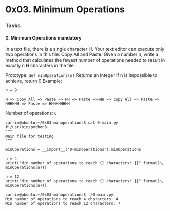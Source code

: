 # 0x03. Minimum Operations

### Tasks

#### 0. Minimum Operations mandatory

In a text file, there is a single character H. Your text editor can execute only two operations in this file: Copy All and Paste. Given a number n, write a method that calculates the fewest number of operations needed to result in exactly n H characters in the file.

Prototype: ```def minOperations(n)```
Returns an integer
If n is impossible to achieve, return 0
Example:

```n = 9```

```H => Copy All => Paste => HH => Paste =>HHH => Copy All => Paste => HHHHHH => Paste => HHHHHHHHH```

Number of operations: ```6```

```
carrie@ubuntu:~/0x03-minoperations$ cat 0-main.py
#!/usr/bin/python3
"""
Main file for testing
"""

minOperations = __import__('0-minoperations').minOperations

n = 4
print("Min number of operations to reach {} characters: {}".format(n, minOperations(n)))

n = 12
print("Min number of operations to reach {} characters: {}".format(n, minOperations(n)))
```
```
carrie@ubuntu:~/0x03-minoperations$ ./0-main.py
Min number of operations to reach 4 characters: 4
Min number of operations to reach 12 characters: 7
```
